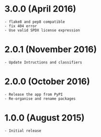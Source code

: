 # 3.0.0 (April 2016)

    - flake8 and pep8 compatible
    - fix 404 error
    - Use valid SPDX license expression 

# 2.0.1 (November 2016)

    - Update Intructions and classifiers

# 2.0.0 (October 2016)

    - Release the app from PyPI
    - Re-organise and rename packages

# 1.0.0 (August 2015)

    - Initial release